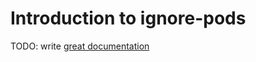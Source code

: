 # Introduction to ignore-pods

TODO: write [great documentation](http://jacobian.org/writing/what-to-write/)
